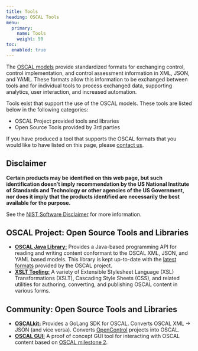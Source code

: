 ```yaml
---
title: Tools
heading: OSCAL Tools
menu:
  primary:
    name: Tools
    weight: 50
toc:
  enabled: true
---
```


The [OSCAL models](/documentation/schema/) provide standardized formats for exchanging control, control implementation, and control assessment information in XML, JSON, and YAML. These formats allow this information to be exchanged between tools and for individual tools to process exchanged data, supporting analytics, user interaction, and increased automation.

Tools exist that support the use of the OSCAL models. These tools are listed below in the following categories:

- OSCAL Project provided tools and libraries
- Open Source Tools provided by 3rd parties

If you have produced a tool that supports the OSCAL formats that you would like to have listed on this page, please [contact us](/contact/).

## Disclaimer

**Certain products may be identified on this web page, but such identification doesn’t imply recommendation by the US National Institute of Standards and Technology or other agencies of the US Government, nor does it imply that the products identified are necessarily the best available for the purpose.**

See the [NIST Software Disclaimer](https://www.nist.gov/disclaimer) for more information.

## OSCAL Project: Open Source Tools and Libraries

- **[OSCAL Java Library:](https://github.com/usnistgov/liboscal-java)** Provides a Java-based programming API for reading and writing content conformant to the OSCAL XML, JSON, and YAML based models. This library is kept up-to-date with the [latest formats](/documentation/schema/) provided by the OSCAL project.
- **[XSLT Tooling:](https://github.com/usnistgov/oscal-tools/tree/master/xslt)** A variety of Extensible Stylesheet Language (XSL) Transformations (XSLT), Cascading Style Sheets (CSS), and related utilities for authoring, converting, and publishing OSCAL content in various forms.

## Community: Open Source Tools and Libraries

- **[OSCALkit:](https://github.com/docker/oscalkit)** Provides a GoLang SDK for OSCAL. Converts OSCAL XML -> JSON (and vice versa). Converts [OpenControl](https://open-control.org/) projects into OSCAL.
- **[OSCAL GUI:](https://github.com/brianrufgsa/OSCAL-GUI)** A proof of concept GUI tool for interacting with OSCAL content based on [OSCAL milestone 2](https://github.com/usnistgov/OSCAL/releases/tag/v1.0.0-milestone2).

